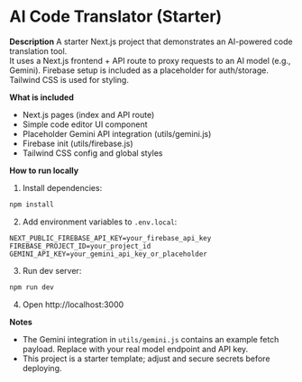 # AI Code Translator (Starter)

**Description**
A starter Next.js project that demonstrates an AI-powered code translation tool.  
It uses a Next.js frontend + API route to proxy requests to an AI model (e.g., Gemini). Firebase setup is included as a placeholder for auth/storage. Tailwind CSS is used for styling.

**What is included**
- Next.js pages (index and API route)
- Simple code editor UI component
- Placeholder Gemini API integration (utils/gemini.js)
- Firebase init (utils/firebase.js)
- Tailwind CSS config and global styles

**How to run locally**
1. Install dependencies:
```bash
npm install
```
2. Add environment variables to `.env.local`:
```
NEXT_PUBLIC_FIREBASE_API_KEY=your_firebase_api_key
FIREBASE_PROJECT_ID=your_project_id
GEMINI_API_KEY=your_gemini_api_key_or_placeholder
```
3. Run dev server:
```bash
npm run dev
```
4. Open http://localhost:3000

**Notes**
- The Gemini integration in `utils/gemini.js` contains an example fetch payload. Replace with your real model endpoint and API key.
- This project is a starter template; adjust and secure secrets before deploying.

